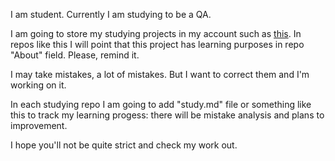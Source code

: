 I am student. Currently I am studying to be a QA.

I am going to store my studying projects in my account such as [this](https://github.com/yarocher/reqres-automation-testing-framework). In repos like this I will point that this project has learning purposes in repo "About" field. Please, remind it.

I may take mistakes, a lot of mistakes. But I want to correct them and I'm working on it. 

In each studying repo I am going to add "study.md" file or something like this to track my learning progess: there will be mistake analysis and plans to improvement. 

I hope you'll not be quite strict and check my work out.
